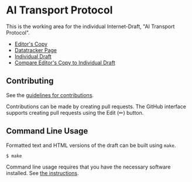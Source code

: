 # AI Transport Protocol

This is the working area for the individual Internet-Draft, "AI Transport Protocol".

* [Editor's Copy](https://OkutaniDaichi0106.github.io/ai-transport/#go.draft-aipwg-ai-transport.html)
* [Datatracker Page](https://datatracker.ietf.org/doc/draft-aipwg-ai-transport)
* [Individual Draft](https://datatracker.ietf.org/doc/html/draft-aipwg-ai-transport)
* [Compare Editor's Copy to Individual Draft](https://OkutaniDaichi0106.github.io/ai-transport/#go.draft-aipwg-ai-transport.diff)


## Contributing

See the
[guidelines for contributions](https://github.com/OkutaniDaichi0106/ai-transport/blob//CONTRIBUTING.md).

Contributions can be made by creating pull requests.
The GitHub interface supports creating pull requests using the Edit (✏) button.


## Command Line Usage

Formatted text and HTML versions of the draft can be built using `make`.

```sh
$ make
```

Command line usage requires that you have the necessary software installed.  See
[the instructions](https://github.com/martinthomson/i-d-template/blob/main/doc/SETUP.md).

